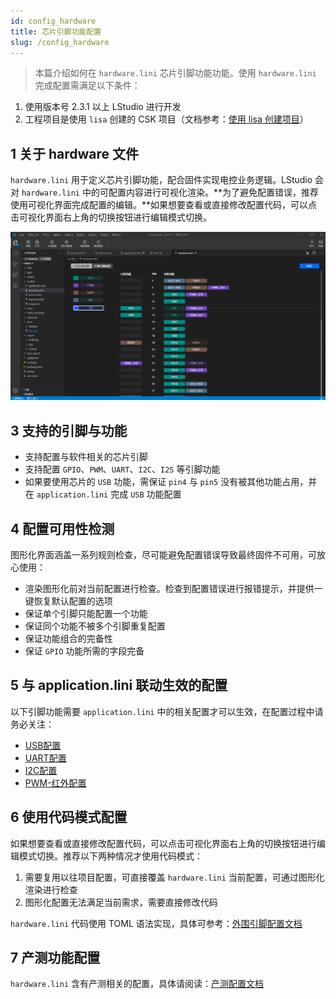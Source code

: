 ```yaml
---
id: config_hardware
title: 芯片引脚功能配置
slug: /config_hardware
---
```


>本篇介绍如何在 `hardware.lini` 芯片引脚功能功能。使用 `hardware.lini` 完成配置需满足以下条件：
1. 使用版本号 2.3.1 以上 LStudio 进行开发
2. 工程项目是使用 `lisa` 创建的 CSK 项目（文档参考：[使用 lisa 创建项目](/lisa_create)）

## 1 关于 hardware 文件

`hardware.lini` 用于定义芯片引脚功能，配合固件实现电控业务逻辑。LStudio 会对 `hardware.lini` 中的可配置内容进行可视化渲染。**为了避免配置错误，推荐使用可视化界面完成配置的编辑。**如果想要查看或直接修改配置代码，可以点击可视化界面右上角的切换按钮进行编辑模式切换。

![](./files/hardware_ui.png)


## 3 支持的引脚与功能

- 支持配置与软件相关的芯片引脚
- 支持配置 `GPIO`、`PWM`、`UART`、`I2C`、`I2S` 等引脚功能
- 如果要使用芯片的 `USB` 功能，需保证 `pin4` 与 `pin5` 没有被其他功能占用，并在 `application.lini` 完成 `USB` 功能配置

## 4 配置可用性检测

图形化界面涵盖一系列规则检查，尽可能避免配置错误导致最终固件不可用，可放心使用：
- 渲染图形化前对当前配置进行检查。检查到配置错误进行报错提示，并提供一键恢复默认配置的选项
- 保证单个引脚只能配置一个功能
- 保证同个功能不被多个引脚重复配置
- 保证功能组合的完备性
- 保证 `GPIO` 功能所需的字段完备

## 5 与 application.lini 联动生效的配置

以下引脚功能需要 `application.lini` 中的相关配置才可以生效，在配置过程中请务必关注：
- [USB配置](/config_application#USB配置)
- [UART配置](/config_application#UART配置)
- [I2C配置](/config_application#I2C配置)
- [PWM-红外配置](/config_application#红外配置)

## 6 使用代码模式配置

如果想要查看或直接修改配置代码，可以点击可视化界面右上角的切换按钮进行编辑模式切换。推荐以下两种情况才使用代码模式：
1. 需要复用以往项目配置，可直接覆盖 `hardware.lini` 当前配置，可通过图形化渲染进行检查
2. 图形化配置无法满足当前需求，需要直接修改代码

`hardware.lini` 代码使用 TOML 语法实现，具体可参考：[外围引脚配置文档](/peripheral_config)

## 7 产测功能配置

`hardware.lini` 含有产测相关的配置，具体请阅读：[产测配置文档](/factory_config)





